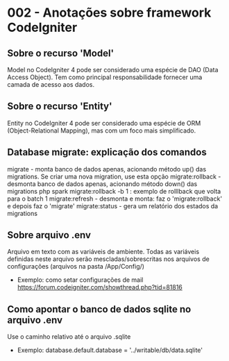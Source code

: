 # 002 - Anotações sobre framework CodeIgniter

## Sobre o recurso 'Model'

Model no CodeIgniter 4 pode ser considerado uma espécie de DAO (Data Access Object). Tem como principal responsabilidade fornecer uma camada de acesso aos dados.

## Sobre o recurso 'Entity'

Entity no CodeIgniter 4 pode ser considerado uma espécie de ORM (Object-Relational Mapping), mas com um foco mais simplificado.

## Database migrate: explicação dos comandos

migrate - monta banco de dados apenas, acionando método up() das migrations. Se criar uma nova migration, use esta opção
migrate:rollback - desmonta banco de dados apenas, acionando método down() das migrations
     php spark migrate:rollback -b 1 : exemplo de rolllback que volta para o batch 1
migrate:refresh - desmonta e monta: faz o 'migrate:rollback' e depois faz o 'migrate'
migrate:status - gera um relatório dos estados da migrations

## Sobre arquivo .env

Arquivo em texto com as variáveis de ambiente. Todas as variáveis definidas neste arquivo serão mescladas/sobrescritas nos arquivos de configurações (arquivos na pasta /App/Config/)
- Exemplo: como setar configurações de mail https://forum.codeigniter.com/showthread.php?tid=81816

## Como apontar o banco de dados sqlite no arquivo .env

Use o caminho relativo até o arquivo .sqlite
- Exemplo: database.default.database = '../writable/db/data.sqlite'
